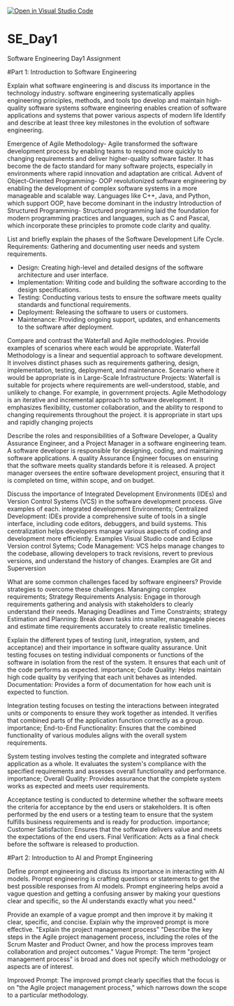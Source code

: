 [![Open in Visual Studio Code](https://classroom.github.com/assets/open-in-vscode-2e0aaae1b6195c2367325f4f02e2d04e9abb55f0b24a779b69b11b9e10269abc.svg)](https://classroom.github.com/online_ide?assignment_repo_id=15565977&assignment_repo_type=AssignmentRepo)
# SE_Day1
Software Engineering Day1 Assignment

#Part 1: Introduction to Software Engineering

Explain what software engineering is and discuss its importance in the technology industry.
software engineering systematically applies engineering principles, methods, and tools tpo develop and maintain high-quality software systems
software engineering enables creation of software applications and systems that power various aspects of modern life 
Identify and describe at least three key milestones in the evolution of software engineering.

 Emergence of Agile Methodology- Agile transformed the software development process by enabling teams to respond more quickly to changing requirements and deliver higher-quality software faster. It has become the de facto standard for many software projects, especially in environments where rapid innovation and adaptation are critical.
 Advent of Object-Oriented Programming- OOP revolutionized software engineering by enabling the development of complex software systems in a more manageable and scalable way. Languages like C++, Java, and Python, which support OOP, have become dominant in the industry
  Introduction of Structured Programming- Structured programming laid the foundation for modern programming practices and languages, such as C and Pascal, which incorporate these principles to promote code clarity and quality.


List and briefly explain the phases of the Software Development Life Cycle.
Requirements: Gathering and documenting user needs and system requirements.
  - Design: Creating high-level and detailed designs of the software architecture and user interface.
  - Implementation: Writing code and building the software according to the design specifications.
  - Testing: Conducting various tests to ensure the software meets quality standards and functional requirements.
  - Deployment: Releasing the software to users or customers.
  - Maintenance: Providing ongoing support, updates, and enhancements to the software after deployment.

Compare and contrast the Waterfall and Agile methodologies. Provide examples of scenarios where each would be appropriate.
Waterfall Methodology is a linear and sequential approach to software development. It involves distinct phases such as requirements gathering, design, implementation, testing, deployment, and maintenance. Scenario where it would be appropriate is in Large-Scale Infrastructure Projects: Waterfall is suitable for projects where requirements are well-understood, stable, and unlikely to change. For example, in government projects.
Agile Methodology is an iterative and incremental approach to software development. It emphasizes flexibility, customer collaboration, and the ability to respond to changing requirements throughout the project. it is appropriate in start ups and rapidly changing projects 

Describe the roles and responsibilities of a Software Developer, a Quality Assurance Engineer, and a Project Manager in a software engineering team.
 A software developer is responsible for designing, coding, and maintaining software applications.
 A quality Assurance Engineer focuses on ensuring that the software meets quality standards before it is released.
A project manager oversees the entire software development project, ensuring that it is completed on time, within scope, and on budget.

Discuss the importance of Integrated Development Environments (IDEs) and Version Control Systems (VCS) in the software development process. Give examples of each.
integrated development Environments; Centralized Development: IDEs provide a comprehensive suite of tools in a single interface, including code editors, debuggers, and build systems. This centralization helps developers manage various aspects of coding and development more efficiently. Examples Visual Studio code and Eclipse 
Version control Sytems; Code Management: VCS helps manage changes to the codebase, allowing developers to track revisions, revert to previous versions, and understand the history of changes. Examples are Git and Superversion

What are some common challenges faced by software engineers? Provide strategies to overcome these challenges.
Mananging complex requirements; Strategy 
Requirements Analysis: Engage in thorough requirements gathering and analysis with stakeholders to clearly understand their needs.
Managing Deadlines and Time Constraints; strategy 
Estimation and Planning: Break down tasks into smaller, manageable pieces and estimate time requirements accurately to create realistic timelines.

Explain the different types of testing (unit, integration, system, and acceptance) and their importance in software quality assurance.
Unit testing focuses on testing individual components or functions of the software in isolation from the rest of the system. It ensures that each unit of the code performs as expected.
importance; Code Quality: Helps maintain high code quality by verifying that each unit behaves as intended.
Documentation: Provides a form of documentation for how each unit is expected to function.

Integration testing focuses on testing the interactions between integrated units or components to ensure they work together as intended. It verifies that combined parts of the application function correctly as a group.
importance; End-to-End Functionality: Ensures that the combined functionality of various modules aligns with the overall system requirements.

System testing involves testing the complete and integrated software application as a whole. It evaluates the system's compliance with the specified requirements and assesses overall functionality and performance.
importance; Overall Quality: Provides assurance that the complete system works as expected and meets user requirements.

 Acceptance testing is conducted to determine whether the software meets the criteria for acceptance by the end users or stakeholders. It is often performed by the end users or a testing team to ensure that the system fulfills business requirements and is ready for production.
importance; Customer Satisfaction: Ensures that the software delivers value and meets the expectations of the end users.
Final Verification: Acts as a final check before the software is released to production.

#Part 2: Introduction to AI and Prompt Engineering


Define prompt engineering and discuss its importance in interacting with AI models.
Prompt engineering is crafting questions or statements to get the best possible responses from AI models.
Prompt engineering helps avoid a vague question and getting a confusing answer by making your questions clear and specific, so the AI understands exactly what you need."

Provide an example of a vague prompt and then improve it by making it clear, specific, and concise. Explain why the improved prompt is more effective.
"Explain the project management process"
 "Describe the key steps in the Agile project management process, including the roles of the Scrum Master and Product Owner, and how the process improves team collaboration and project
 outcomes."
 Vague Prompt: The term "project management process" is broad and does not specify which methodology or aspects are of interest.

Improved Prompt: The improved prompt clearly specifies that the focus is on "the Agile project management process," which narrows down the scope to a particular methodology.
